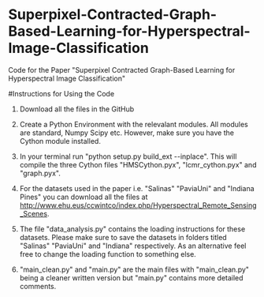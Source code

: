 # Superpixel-Contracted-Graph-Based-Learning-for-Hyperspectral-Image-Classification
Code for the Paper "Superpixel Contracted Graph-Based Learning for Hyperspectral Image Classification"

#Instructions for Using the Code 

1. Download all the files in the GitHub

2. Create a Python Environment with the relevalant modules. All modules are standard, Numpy Scipy etc. However, make sure you have the Cython module installed.

3. In your terminal run "python setup.py build_ext --inplace". This will compile the three Cython files "HMSCython.pyx", "lcmr_cython.pyx" and "graph.pyx".

4. For the datasets used in the paper i.e. "Salinas" "PaviaUni" and "Indiana Pines" you can download all the files at http://www.ehu.eus/ccwintco/index.php/Hyperspectral_Remote_Sensing_Scenes. 

5. The file "data_analysis.py" contains the loading instructions for these datasets. Please make sure to save the datasets in folders titled "Salinas"  "PaviaUni" and "Indiana" respectively. As an alternative feel free to change the loading function to something else.

6. "main_clean.py" and "main.py" are the main files with "main_clean.py" being a cleaner written version but "main.py" contains more detailed comments.  

